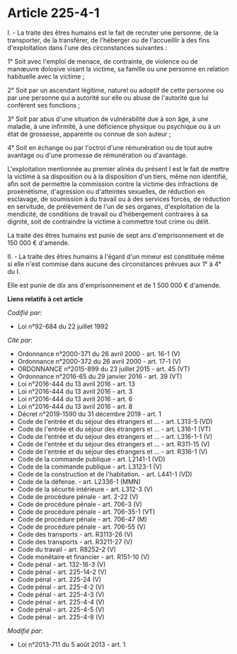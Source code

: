 # Article 225-4-1

I. - La traite des êtres humains est le fait de recruter une personne, de la transporter, de la transférer, de l'héberger ou
de l'accueillir à des fins d'exploitation dans l'une des circonstances suivantes :

1° Soit avec l'emploi de menace, de contrainte, de violence ou de manœuvre dolosive visant la victime, sa famille ou une
personne en relation habituelle avec la victime ;

2° Soit par un ascendant légitime, naturel ou adoptif de cette personne ou par une personne qui a autorité sur elle ou abuse
de l'autorité que lui confèrent ses fonctions ;

3° Soit par abus d'une situation de vulnérabilité due à son âge, à une maladie, à une infirmité, à une déficience physique ou
psychique ou à un état de grossesse, apparente ou connue de son auteur ;

4° Soit en échange ou par l'octroi d'une rémunération ou de tout autre avantage ou d'une promesse de rémunération ou
d'avantage.

L'exploitation mentionnée au premier alinéa du présent I est le fait de mettre la victime à sa disposition ou à la
disposition d'un tiers, même non identifié, afin soit de permettre la commission contre la victime des infractions de
proxénétisme, d'agression ou d'atteintes sexuelles, de réduction en esclavage, de soumission à du travail ou à des services
forcés, de réduction en servitude, de prélèvement de l'un de ses organes, d'exploitation de la mendicité, de conditions de
travail ou d'hébergement contraires à sa dignité, soit de contraindre la victime à commettre tout crime ou délit.

La traite des êtres humains est punie de sept ans d'emprisonnement et de 150 000 € d'amende.

II. - La traite des êtres humains à l'égard d'un mineur est constituée même si elle n'est commise dans aucune des
circonstances prévues aux 1° à 4° du I.

Elle est punie de dix ans d'emprisonnement et de 1 500 000 € d'amende.

**Liens relatifs à cet article**

_Codifié par_:

  - Loi n°92-684 du 22 juillet 1992

_Cité par_:

  - Ordonnance n°2000-371 du 26 avril 2000 - art. 16-1 (V)
  - Ordonnance n°2000-372 du 26 avril 2000 - art. 17-1 (V)
  - ORDONNANCE n°2015-899 du 23 juillet 2015 - art. 45 (VT)
  - Ordonnance n°2016-65 du 29 janvier 2016 - art. 39 (VT)
  - Loi n°2016-444 du 13 avril 2016 - art. 13
  - Loi n°2016-444 du 13 avril 2016 - art. 3
  - Loi n°2016-444 du 13 avril 2016 - art. 6
  - Loi n°2016-444 du 13 avril 2016 - art. 8
  - Décret n°2019-1590 du 31 décembre 2019 - art. 1
  - Code de l'entrée et du séjour des étrangers et ... - art. L313-5 (VD)
  - Code de l'entrée et du séjour des étrangers et ... - art. L316-1 (VT)
  - Code de l'entrée et du séjour des étrangers et ... - art. L316-1-1 (V)
  - Code de l'entrée et du séjour des étrangers et ... - art. R311-15 (V)
  - Code de l'entrée et du séjour des étrangers et ... - art. R316-1 (V)
  - Code de la commande publique - art. L2141-1 (VD)
  - Code de la commande publique - art. L3123-1 (V)
  - Code de la construction et de l'habitation. - art. L441-1 (VD)
  - Code de la défense. - art. L2336-1 (MMN)
  - Code de la sécurité intérieure - art. L312-3 (V)
  - Code de procédure pénale - art. 2-22 (V)
  - Code de procédure pénale - art. 706-3 (V)
  - Code de procédure pénale - art. 706-35-1 (VT)
  - Code de procédure pénale - art. 706-47 (M)
  - Code de procédure pénale - art. 706-55 (V)
  - Code des transports - art. R3113-26 (V)
  - Code des transports - art. R3211-27 (V)
  - Code du travail - art. R8252-2 (V)
  - Code monétaire et financier - art. R151-10 (V)
  - Code pénal - art. 132-16-3 (V)
  - Code pénal - art. 225-14-2 (V)
  - Code pénal - art. 225-24 (V)
  - Code pénal - art. 225-4-2 (V)
  - Code pénal - art. 225-4-3 (V)
  - Code pénal - art. 225-4-4 (V)
  - Code pénal - art. 225-4-5 (V)
  - Code pénal - art. 225-4-8 (V)

_Modifié par_:

  - Loi n°2013-711 du 5 août 2013 - art. 1
